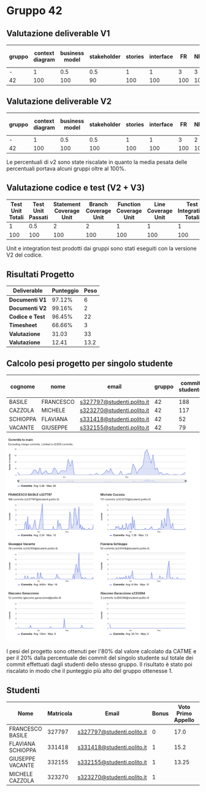 # Gruppo 42

## Valutazione deliverable V1

| gruppo | context diagram | business model | stakeholder | stories | interface | FR | NFR | use cases diagram | use cases | scenario | Glossary | DeploymentDiagram | functionality | estimation doc | precisione valori estimation | valutazione |
| --- | --- | --- | --- | --- | --- | --- | --- | --- | --- | --- | --- | --- | --- | --- | --- | --- |
| - | 1 | 0.5 | 0.5 | 1 | 1 | 3 | 3 | 1 | 5 | 5 | 5 | 2 | 1 | 2 | 2 | 33 |
| 42 | 100 | 100 | 90 | 100 | 100 | 100 | 100 | 100 | 100 | 95 | 85 | 90 | 100 | 90 | 99.78 | 97.12 |


## Valutazione deliverable V2



| gruppo | context diagram | business model | stakeholder | stories | interface | FR | NFR | ACCESS RIGHTS | use cases diagram | use cases | scenario | Glossary | DeploymentDiagram | functionality | estimation | precisione valori estimation | valutazione |
| --- | --- | --- | --- | --- | --- | --- | --- | --- | --- | --- | --- | --- | --- | --- | --- | --- | --- |
| - | 1 | 0.5 | 0.5 | 1 | 1 | 3 | 2 | 1 | 1 | 5 | 5 | 5 | 2 | 1 | 2 | 2 | 33 |
| 42 | 100 | 100 | 100 | 100 | 100 | 100 | 100 | 100 | 100 | 100 | 100 | 100 | 90 | 100 | 95 | 98.21 | 100.51 |


Le percentuali di v2 sono state riscalate in quanto la media pesata delle percentuali portava alcuni gruppi oltre al 100%.

## Valutazione codice e test (V2 + V3)



| Test Unit Totali | Test Unit Passati | Statement Coverage Unit | Branch Coverage Unit | Function Coverage Unit | Line Coverage Unit | Test Integration Totali | Test Integration Falliti | Statement Coverage Integration | Branch Coverage Integration | Function Coverage Integration | Line Coverage Integration | Correttezza V2 | Correttezza V3 | valutazione |
| --- | --- | --- | --- | --- | --- | --- | --- | --- | --- | --- | --- | --- | --- | --- |
| 1 | 0.5 | 2 | 2 | 1 | 1 | 1 | 0.5 | 2 | 2 | 1 | 1 | 16 | 2 | 33 |
| 100 | 100 | 100 | 100 | 100 | 100 | 100 | 100 | 100 | 75 | 100 | 100 | 95.7983193277311 | 100 | 96.45 |


 Unit e integration test prodotti dai gruppi sono stati eseguiti con la versione V2 del codice.


## Risultati Progetto

| Deliverable | Punteggio | Peso |
| --- | --- | --- |
| **Documenti V1** | 97.12% | 6 |
| **Documenti V2** | 99.16% | 2 |
| **Codice e Test** | 96.45% | 22 |
| **Timesheet** | 66.66% | 3 |
| **Valutazione** | 31.03 | 33 |
| **Valutazione** | 12.41 | 13.2 |

## Calcolo pesi progetto per singolo studente

| cognome | nome | email | gruppo | commit studente | commit totali | commit sul totale | coefficiente catme | coefficiente pesato | coefficiente progetto |
| --- | --- | --- | --- | --- | --- | --- | --- | --- | --- |
| BASILE | FRANCESCO | s327797@studenti.polito.it | 42 | 188 | 436 | 0.43 | 1.01 | 0.89 | 1.00 |
| CAZZOLA | MICHELE | s323270@studenti.polito.it | 42 | 117 | 436 | 0.27 | 1.05 | 0.89 | 1.00 |
| SCHIOPPA | FLAVIANA | s331418@studenti.polito.it | 42 | 52 | 436 | 0.12 | 0.94 | 0.78 | 0.87 |
| VACANTE | GIUSEPPE | s332155@studenti.polito.it | 42 | 79 | 436 | 0.18 | 1.00 | 0.84 | 0.94 |

![Commit gruppo 42](./42.png)

 I pesi del progetto sono ottenuti per l'80% dal valore calcolato da CATME e per il 20% dalla percentuale dei commit del singolo studente sul totale dei commit effettuati dagli studenti dello stesso gruppo. Il risultato è stato poi riscalato in modo che il punteggio più alto del gruppo ottenesse 1.

## Studenti

| Nome | Matricola | Email | Bonus | Voto Primo Appello | Voto Progetto | Voto Finale |
| --- | --- | --- | --- | --- | --- | --- |
| FRANCESCO BASILE | 327797 | s327797@studenti.polito.it | 0 | 17.0 | 12.41 | 29 |
| FLAVIANA SCHIOPPA | 331418 | s331418@studenti.polito.it | 1 | 15.2 | 10.77 | 27 |
| GIUSEPPE VACANTE | 332155 | s332155@studenti.polito.it | 1 | 13.25 | 11.61 | 26 |
| MICHELE CAZZOLA | 323270 | s323270@studenti.polito.it | 1 |  | 12.40 |  |
